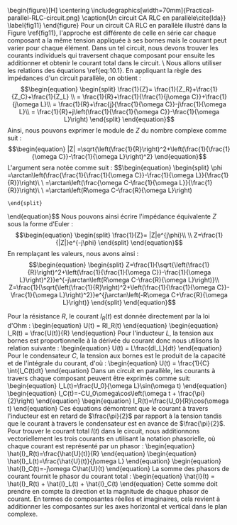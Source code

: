\begin{figure}[H]
\centering
\includegraphics[width=70mm]{Practical-parallel-RLC-circuit.png}
\caption{Un circuit CA RLC en parallèle\cite{Ida}}
\label{fig11}
\end{figure}
Pour un circuit CA RLC en parallèle illustré dans la Figure \ref{fig11}, l'approche est différente de celle en série car chaque composant a la même tension appliquée à ses bornes mais le courant peut varier pour chaque élément. Dans un tel circuit, nous devons trouver les courants individuels qui traversent chaque composant pour ensuite les additionner et obtenir le courant total dans le circuit.
\\
Nous allons utiliser les relations des équations \ref{eq:10.1}. En appliquant la règle des impédances d'un circuit parallèle, on obtient :
$$\begin{equation}
    \begin{split}
        \frac{1}{Z}= \frac{1}{Z_R}+\frac{1}{Z_C}+\frac{1}{Z_L} \\
        = \frac{1}{R}+\frac{1}{\frac{1}{j\omega C}}+\frac{1}{j\omega L}\\
        = \frac{1}{R}+\frac{j}{\frac{1}{\omega C}}-j\frac{1}{\omega L}\\
        = \frac{1}{R}+j\left(\frac{1}{\frac{1}{\omega C}}-\frac{1}{\omega L}\right)
    \end{split}
\end{equation}$$
Ainsi, nous pouvons exprimer le module de $Z$ du nombre complexe comme suit :
$$\begin{equation}
    |Z| =\sqrt{\left(\frac{1}{R}\right)^2+\left(\frac{1}{\frac{1}{\omega C}}-\frac{1}{\omega L}\right)^2}
\end{equation}$$
L'argument sera notée comme suit :
$$\begin{equation}
    \begin{split}
        \phi =\arctan\left(\frac{\frac{1}{\frac{1}{\omega C}}-\frac{1}{\omega L}}{\frac{1}{R}}\right)\\
\\
        =\arctan\left(\frac{\omega C-\frac{1}{\omega L}}{\frac{1}{R}}\right)\\
        \\
        =\arctan\left(R\omega C-\frac{R}{\omega L}\right)
        
    \end{split}
\end{equation}$$
Nous pouvons ainsi écrire l'impédance équivalente $Z$ sous la forme d'Euler :
$$\begin{equation}
    \begin{split}
        \frac{1}{Z}= |Z|e^{j\phi}\\
	\\
        Z=\frac{1}{|Z|}e^{-j\phi}      
    \end{split}
\end{equation}$$
En remplaçant les valeurs, nous avons ainsi :
$$\begin{equation}
    \begin{split}
        Z=\frac{1}{\sqrt{\left(\frac{1}{R}\right)^2+\left(\frac{1}{\frac{1}{\omega C}}-\frac{1}{\omega L}\right)^2}}e^{-j\arctan\left(R\omega C-\frac{R}{\omega L}\right)}\\ 
        Z=\frac{1}{\sqrt{\left(\frac{1}{R}\right)^2+\left(\frac{1}{\frac{1}{\omega C}}-\frac{1}{\omega L}\right)^2}}e^{j\arctan\left(-R\omega C+\frac{R}{\omega L}\right)}     
    \end{split}
\end{equation}$$



Pour la résistance $R$, le courant $I_R(t)$ est donnée directement par la loi d'Ohm :
\begin{equation}
    U(t) = RI_R(t)
\end{equation}
\begin{equation}
    I_R(t) = \frac{U(t)}{R}
\end{equation}
Pour l'inducteur $L$, la tension aux bornes est proportionnelle à la dérivée du courant donc nous utilisons la relation suivante :
\begin{equation}
    U(t) = L\frac{dI_L}{dt}
\end{equation}
Pour le condensateur $C$, la tension aux bornes est le produit de la capacité et de l'intégrale du courant, d'où :
\begin{equation}
    U(t) = \frac{1}{C} \int{I_C(t)dt}
\end{equation}
Dans un circuit en parallèle, les courants à travers chaque composant peuvent être exprimés comme 
suit:
\begin{equation}
    I_L(t)=\frac{U_0}{\omega L}\sin(\omega t)
\end{equation}
\begin{equation}
    I_C(t)=-CU_0\omega\cos\left(\omega t + \frac{\pi}{2}\right)
\end{equation}
\begin{equation}
    I_R(t)=\frac{U_0}{R}\cos(\omega t)
\end{equation}
Ces équations démontrent que le courant à travers l'inducteur est en retard de $\frac{\pi}{2}$ par rapport à la tension tandis que le courant à travers le condensateur est en avance de $\frac{\pi}{2}$. Pour trouver le courant total $I(t)$ dans le circuit,  nous additionnons vectoriellement les trois courants en utilisant la notation phasorielle, où chaque courant est représenté par un phasor :
\begin{equation}
    \hat{I}_R(t)=\frac{\hat{U}(t)}{R}
\end{equation}
\begin{equation}
    \hat{I}_L(t)=\frac{\hat{U}(t)}{j\omega L}
\end{equation}
\begin{equation}
    \hat{I}_C(t)=-j\omega C\hat{U}(t)
\end{equation}
La somme des phasors de courant fournit le phasor du courant total :
\begin{equation}
    \hat{I}(t) = \hat{I}_R(t) + \hat{I}_L(t) + \hat{I}_C(t)
\end{equation}
Cette somme doit prendre en compte la direction et la magnitude de chaque phasor de courant. En termes de composantes réelles et imaginaires, cela revient à additionner les composantes sur les axes horizontal et vertical dans le plan complexe.
